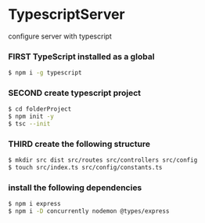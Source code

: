 # TypescriptServer
configure server with typescript

### FIRST TypeScript installed as a global

```sh
$ npm i -g typescript
```

### SECOND create typescript project

```sh
$ cd folderProject
$ npm init -y
$ tsc --init
```

### THIRD create the following structure
```sh
$ mkdir src dist src/routes src/controllers src/config
$ touch src/index.ts src/config/constants.ts
```

### install the following dependencies

```sh
$ npm i express
$ npm i -D concurrently nodemon @types/express
```
